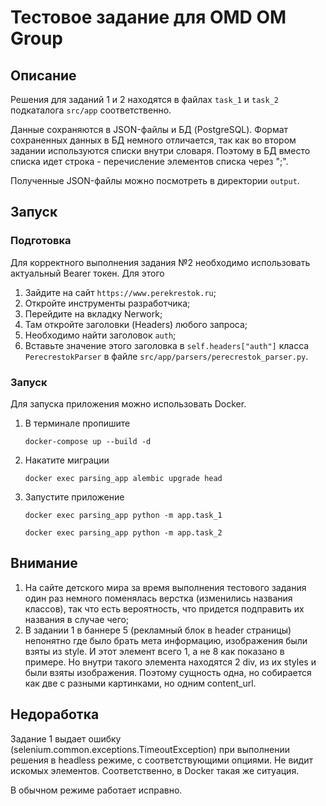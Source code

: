 # Тестовое задание для OMD OM Group

## Описание
Решения для заданий 1 и 2 находятся в файлах `task_1` и `task_2` подкаталога `src/app` соответственно.

Данные сохраняются в JSON-файлы и БД (PostgreSQL). Формат сохраненных данных в БД немного отличается, так как во втором задании используются списки внутри словаря. Поэтому в БД вместо списка идет строка - перечисление элементов списка через ";".

Полученные JSON-файлы можно посмотреть в директории `output`.

## Запуск
### Подготовка
Для корректного выполнения задания №2 необходимо использовать актуальный Bearer токен. Для этого 
1) Зайдите на сайт `https://www.perekrestok.ru`;
2) Откройте инструменты разработчика;
3) Перейдите на вкладку Nerwork;
4) Там откройте заголовки (Headers) любого запроса;
5) Необходимо найти заголовок `auth`;
6) Вставьте значение этого заголовка в `self.headers["auth"]` класса `PerecrestokParser` в файле `src/app/parsers/perecrestok_parser.py`.

### Запуск
Для запуска приложения можно использовать Docker. 

1) В терминале пропишите
    ```
    docker-compose up --build -d
    ```
2) Накатите миграции
    ```
    docker exec parsing_app alembic upgrade head
    ```
3) Запустите приложение
    ```
    docker exec parsing_app python -m app.task_1
    ```
    ```
    docker exec parsing_app python -m app.task_2
    ```

## Внимание
1) На сайте детского мира за время выполнения тестового задания один раз немного поменялась верстка (изменились названия классов), так что есть вероятность, что придется подправить их названия в случае чего;
2) В задании 1 в баннере 5 (рекламный блок в header страницы) непонятно где было брать мета информацию, изображения были взяты из style. И этот элемент всего 1, а не 8 как показано в примере. Но внутри такого элемента находятся 2 div, из их styles и были взяты изображения. Поэтому сущность одна, но собирается как две с разными картинками, но одним content_url.

## Недоработка
Задание 1 выдает ошибку (selenium.common.exceptions.TimeoutException) при выполнении решения в headless режиме, с соответствующими опциями. Не видит искомых элементов. Соответственно, в Docker такая же ситуация.

В обычном режиме работает исправно.
